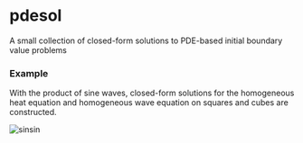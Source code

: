 # pdesol
A small collection of closed-form solutions to PDE-based initial boundary value problems

### Example
With the product of sine waves, closed-form solutions for the homogeneous heat equation and homogeneous wave equation on squares and cubes are constructed.

![sinsin](https://user-images.githubusercontent.com/84030635/210361629-0d7b63f3-f9c7-4ff5-a562-35db4a8ae18f.png)
